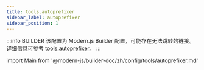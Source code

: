 ```yaml
---
title: tools.autoprefixer
sidebar_label: autoprefixer
sidebar_position: 1
---
```


:::info BUILDER
该配置为 Modern.js Builder 配置，可能存在无法跳转的链接。详细信息可参考 [tools.autoprefixer](https://modernjs.dev/builder/zh/api/config-tools.html#tools-autoprefixer)。
:::

import Main from '@modern-js/builder-doc/zh/config/tools/autoprefixer.md'

<Main />
